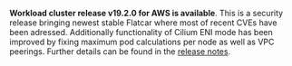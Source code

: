 **Workload cluster release v19.2.0 for AWS is available**. This is a security release bringing newest stable Flatcar where most of recent CVEs have been adressed. Additionally functionality of Cilium ENI mode has been improved by fixing maximum pod calculations per node as well as VPC peerings. Further details can be found in the [release notes](https://docs.giantswarm.io/changes/workload-cluster-releases-aws/releases/aws-v19.2.0/).
